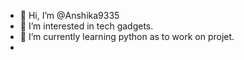 - 👋 Hi, I’m @Anshika9335
- 👀 I’m interested in tech gadgets.
- 🌱 I’m currently learning python as to work on projet.
- 


<!---
Anshika9335/Anshika9335 is a ✨ special ✨ repository because its `README.md` (this file) appears on your GitHub profile.
You can click the Preview link to take a look at your changes.
--->
